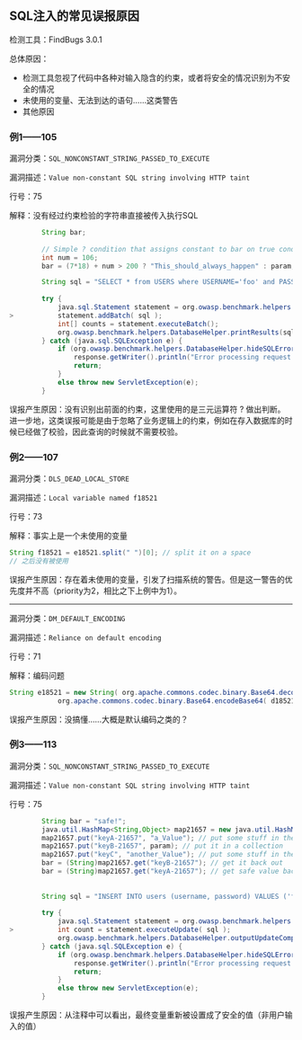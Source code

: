 ## SQL注入的常见误报原因

检测工具：FindBugs 3.0.1

总体原因：

- 检测工具忽视了代码中各种对输入隐含的约束，或者将安全的情况识别为不安全的情况
- 未使用的变量、无法到达的语句……这类警告
- 其他原因

### 例1——105

漏洞分类：`SQL_NONCONSTANT_STRING_PASSED_TO_EXECUTE`

漏洞描述：`Value non-constant SQL string involving HTTP taint`

行号：75

解释：没有经过约束检验的字符串直接被传入执行SQL

```java
        String bar;
		
		// Simple ? condition that assigns constant to bar on true condition
		int num = 106;
		bar = (7*18) + num > 200 ? "This_should_always_happen" : param;

		String sql = "SELECT * from USERS where USERNAME='foo' and PASSWORD='"+ bar +"'";
				
		try {
			java.sql.Statement statement = org.owasp.benchmark.helpers.DatabaseHelper.getSqlStatement();
>			statement.addBatch( sql );
			int[] counts = statement.executeBatch();
            org.owasp.benchmark.helpers.DatabaseHelper.printResults(sql, counts, response);
		} catch (java.sql.SQLException e) {
			if (org.owasp.benchmark.helpers.DatabaseHelper.hideSQLErrors) {
        		response.getWriter().println("Error processing request.");
        		return;
        	}
			else throw new ServletException(e);
		}
```

误报产生原因：没有识别出前面的约束，这里使用的是三元运算符 ? 做出判断。进一步地，这类误报可能是由于忽略了业务逻辑上的约束，例如在存入数据库的时候已经做了校验，因此查询的时候就不需要校验。

### 例2——107

漏洞分类：`DLS_DEAD_LOCAL_STORE`

漏洞描述：`Local variable named f18521`

行号：73

解释：事实上是一个未使用的变量

```java
String f18521 = e18521.split(" ")[0]; // split it on a space
// 之后没有被使用
```

误报产生原因：存在着未使用的变量，引发了扫描系统的警告。但是这一警告的优先度并不高（priority为2，相比之下上例中为1）。

---

漏洞分类：`DM_DEFAULT_ENCODING`

漏洞描述：`Reliance on default encoding`

行号：71

解释：编码问题

```java
String e18521 = new String( org.apache.commons.codec.binary.Base64.decodeBase64(
		    org.apache.commons.codec.binary.Base64.encodeBase64( d18521.getBytes() ) )); // B64 encode and decode it
```

误报产生原因：没搞懂……大概是默认编码之类的？

### 例3——113

漏洞分类：`SQL_NONCONSTANT_STRING_PASSED_TO_EXECUTE`

漏洞描述：`Value non-constant SQL string involving HTTP taint`

行号：75

```java
		String bar = "safe!";
		java.util.HashMap<String,Object> map21657 = new java.util.HashMap<String,Object>();
		map21657.put("keyA-21657", "a_Value"); // put some stuff in the collection
		map21657.put("keyB-21657", param); // put it in a collection
		map21657.put("keyC", "another_Value"); // put some stuff in the collection
		bar = (String)map21657.get("keyB-21657"); // get it back out
		bar = (String)map21657.get("keyA-21657"); // get safe value back out
		
		
		String sql = "INSERT INTO users (username, password) VALUES ('foo','"+ bar + "')";
				
		try {
			java.sql.Statement statement = org.owasp.benchmark.helpers.DatabaseHelper.getSqlStatement();
>			int count = statement.executeUpdate( sql );
            org.owasp.benchmark.helpers.DatabaseHelper.outputUpdateComplete(sql, response);
		} catch (java.sql.SQLException e) {
			if (org.owasp.benchmark.helpers.DatabaseHelper.hideSQLErrors) {
        		response.getWriter().println("Error processing request.");
        		return;
        	}
			else throw new ServletException(e);
		}
```

误报产生原因：从注释中可以看出，最终变量重新被设置成了安全的值（非用户输入的值）